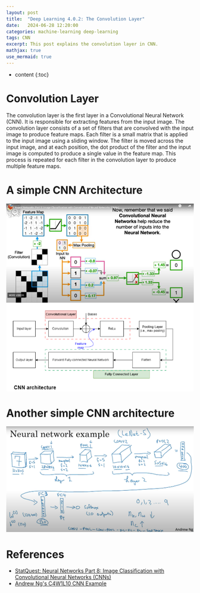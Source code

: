 ```yaml
---
layout: post
title:  "Deep Learning 4.0.2: The Convolution Layer"
date:   2024-06-28 12:20:00
categories: machine-learning deep-learning
tags: CNN
excerpt: This post explains the convolution layer in CNN.
mathjax: true
use_mermaid: true
---
```


* content
{:toc}

# Convolution Layer
The convolution layer is the first layer in a Convolutional Neural Network (CNN). It is responsible for extracting features from the input image. The convolution layer consists of a set of filters that are convolved with the input image to produce feature maps. Each filter is a small matrix that is applied to the input image using a sliding window. The filter is moved across the input image, and at each position, the dot product of the filter and the input image is computed to produce a single value in the feature map. This process is repeated for each filter in the convolution layer to produce multiple feature maps.

# A simple CNN Architecture
![Convolution-layer](/assets/images/deep_learning/401/architecture.png)


# Another simple CNN architecture
![CNN Architecture](/assets/images/deep_learning/401/architecture-andrew.png)

# References
- [StatQuest: Neural Networks Part 8: Image Classification with Convolutional Neural Networks (CNNs)](https://youtu.be/HGwBXDKFk9I)
- [Andrew Ng's C4W1L10 CNN Example](https://youtu.be/bXJx7y51cl0?feature=shared)